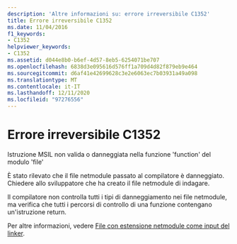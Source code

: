 ```yaml
---
description: 'Altre informazioni su: errore irreversibile C1352'
title: Errore irreversibile C1352
ms.date: 11/04/2016
f1_keywords:
- C1352
helpviewer_keywords:
- C1352
ms.assetid: d044e8b0-b6ef-4d57-8eb5-6254071be707
ms.openlocfilehash: 6838d3e095616d576ff1a709d4d82f879eb9e464
ms.sourcegitcommit: d6af41e42699628c3e2e6063ec7b03931a49a098
ms.translationtype: MT
ms.contentlocale: it-IT
ms.lasthandoff: 12/11/2020
ms.locfileid: "97276556"
---
```

# <a name="fatal-error-c1352"></a>Errore irreversibile C1352

Istruzione MSIL non valida o danneggiata nella funzione 'function' del modulo 'file'

È stato rilevato che il file netmodule passato al compilatore è danneggiato.  Chiedere allo sviluppatore che ha creato il file netmodule di indagare.

Il compilatore non controlla tutti i tipi di danneggiamento nei file netmodule,  ma verifica che tutti i percorsi di controllo di una funzione contengano un'istruzione return.

Per altre informazioni, vedere [File con estensione netmodule come input del linker](../../build/reference/netmodule-files-as-linker-input.md).
